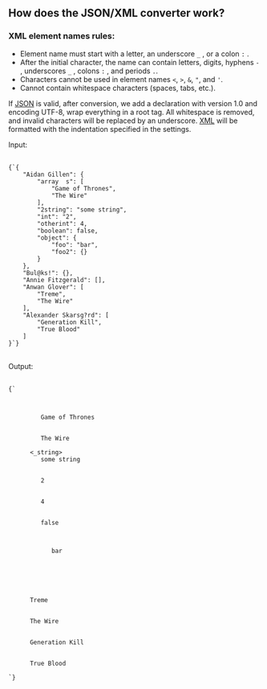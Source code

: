 ## How does the JSON/XML converter work?

### XML element names rules:

-   Element name must start with a letter, an underscore `_` , or a colon `:` .
-   After the initial character, the name can contain letters, digits, hyphens `-` , underscores `_` , colons `:` , and periods `.`.
-   Characters cannot be used in element names `<`, `>`, `&`, `"`, and `'`.
-   Cannot contain whitespace characters (spaces, tabs, etc.).

If [JSON](/#jsonAnchor) is valid, after conversion, we add a declaration with version 1.0 and encoding UTF-8, wrap everything in a root tag. All whitespace is removed, and invalid characters will be replaced by an underscore. [XML](/formatter/xml#xmlAnchor) will be formatted with the indentation specified in the settings.

Input:

<pre>

<code class="language-json hljs">{`{
    "Aidan Gillen": {
        "array  s": [
            "Game of Thrones",
            "The Wire"
        ],
        "2string": "some string",
        "int": "2",
        "otherint": 4,
        "boolean": false,
        "object": {
            "foo": "bar",
            "foo2": {}
        }
    },
    "Bul@ks!": {},
    "Annie Fitzgerald": [],
    "Anwan Glover": [
        "Treme",
        "The Wire"
    ],
    "Alexander Skarsg?rd": [
        "Generation Kill",
        "True Blood"
    ]
}`}
</code>
</pre>

Output:

<pre>

<code class="language-xml hljs">{`<?xml version="1.0" encoding="UTF-8"?>
<root>
   <AidanGillen>
      <arrays>
         Game of Thrones
      </arrays>
      <arrays>
         The Wire
      </arrays>
      <_string>
         some string
      </_string>
      <int>
         2
      </int>
      <otherint>
         4
      </otherint>
      <boolean>
         false
      </boolean>
      <object>
         <foo>
            bar
         </foo>
         <foo2/>
      </object>
   </AidanGillen>
   <Bul_ks_/>
   <AnwanGlover>
      Treme
   </AnwanGlover>
   <AnwanGlover>
      The Wire
   </AnwanGlover>
   <AlexanderSkarsg_rd>
      Generation Kill
   </AlexanderSkarsg_rd>
   <AlexanderSkarsg_rd>
      True Blood
   </AlexanderSkarsg_rd>
</root>`}
</code>
</pre>
